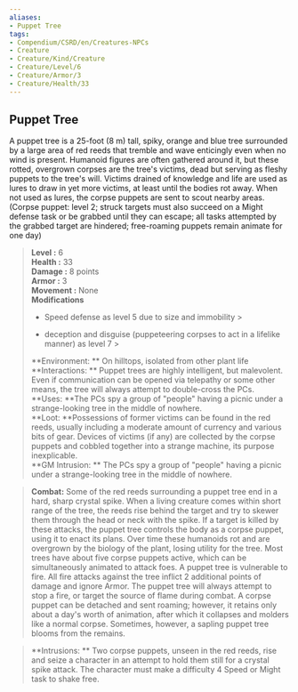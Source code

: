 ```yaml
---
aliases:
- Puppet Tree
tags:
- Compendium/CSRD/en/Creatures-NPCs
- Creature
- Creature/Kind/Creature
- Creature/Level/6
- Creature/Armor/3
- Creature/Health/33
---
```


  
## Puppet Tree  
A puppet tree is a 25-foot (8 m) tall, spiky, orange and blue tree surrounded by a large area of red reeds that tremble and wave enticingly even when no wind is present. Humanoid figures are often gathered around it, but these rotted, overgrown corpses are the tree's victims, dead but serving as fleshy puppets to the tree's will.
Victims drained of knowledge and life are used as lures to draw in yet more victims, at least until the bodies rot away. When not used as lures, the corpse puppets are sent to scout nearby areas.
(Corpse puppet: level 2; struck targets must also succeed on a Might defense task or be grabbed until they can escape; all tasks attempted by the grabbed target are hindered; free-roaming puppets remain animate for one day)  

  
> **Level :** 6  
> **Health :** 33  
> **Damage :** 8 points  
> **Armor :** 3  
> **Movement :** None  
> **Modifications**  
>- Speed defense as level 5 due to size and immobility >
>  
>- deception and disguise (puppeteering corpses to act in a lifelike manner) as level 7 >
>  
> **Environment: ** On hilltops, isolated from other plant life  
> **Interactions: ** Puppet trees are highly intelligent, but malevolent. Even if communication can be opened via telepathy or some other means, the tree will always attempt to double-cross the PCs.  
> **Uses: **The PCs spy a group of "people" having a picnic under a strange-looking tree in the middle of nowhere.  
> **Loot: **Possessions of former victims can be found in the red reeds, usually including a moderate amount of currency and various bits of gear. Devices of victims (if any) are collected by the corpse puppets and cobbled together into a strange machine, its purpose inexplicable.  
> **GM Intrusion: ** The PCs spy a group of "people" having a picnic under a strange-looking tree in the middle of nowhere.  

> **Combat:** 
> Some of the red reeds surrounding a puppet tree end in a hard,
sharp crystal spike. When a living creature comes within short
range of the tree, the reeds rise behind the target and try to skewer them through the head or neck with the spike. If a target is killed by these attacks, the puppet tree controls the body as a corpse puppet, using it to enact its plans. Over time these humanoids rot and are overgrown by the biology of the plant, losing utility for the tree. Most trees have about five corpse puppets active, which can be simultaneously animated to attack foes.
A puppet tree is vulnerable to fire. All fire attacks against the tree inflict 2 additional points of damage and ignore Armor. The puppet tree will always attempt to stop a fire, or target the source of flame during combat.
A corpse puppet can be detached and sent roaming; however, it retains only about a day's worth of animation, after which it collapses and molders like a normal corpse. Sometimes, however, a sapling puppet tree blooms from the remains.  
  

> **Intrusions: ** 
> Two corpse puppets, unseen in the red reeds, rise and seize a character in an attempt to hold them still for a crystal spike attack. The character must make a difficulty 4 Speed or Might task to shake free.  
